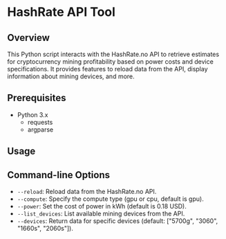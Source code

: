 # HashRate API Tool

## Overview

This Python script interacts with the HashRate.no API to retrieve estimates for cryptocurrency mining profitability based on power costs and device specifications. It provides features to reload data from the API, display information about mining devices, and more.

## Prerequisites

- Python 3.x
  - requests
  - argparse

## Usage

## Command-line Options

- `--reload`: Reload data from the HashRate.no API.
- `--compute`: Specify the compute type (gpu or cpu, default is gpu).
- `--power`: Set the cost of power in kWh (default is 0.18 USD).
- `--list_devices`: List available mining devices from the API.
- `--devices`: Return data for specific devices (default: ["5700g", "3060", "1660s", "2060s"]).
